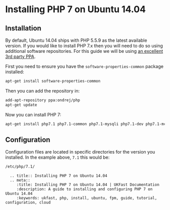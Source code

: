 # Installing PHP 7 on Ubuntu 14.04

## Installation

By default, Ubuntu 14.04 ships with PHP 5.5.9 as the latest available version. If you would like to install PHP 7.x then you will need to do so using additional software repositories. For this guide we will be using [an excellent 3rd party PPA](https://launchpad.net/~ondrej/+archive/ubuntu/php).

First you need to ensure you have the `software-properties-common` package installed:

```bash
apt-get install software-properties-common
```

Then you can add the repository in:

```bash
add-apt-repository ppa:ondrej/php
apt-get update
```

Now you can install PHP 7:

```bash
apt-get install php7.1 php7.1-common php7.1-mysqli php7.1-dev php7.1-mcrypt
```

## Configuration

Configuration files are located in specific directories for the version you installed. In the example above, `7.1` this would be:

```bash
/etc/php/7.1/
```

```eval_rst
  .. title:: Installing PHP 7 on Ubuntu 14.04
  .. meta::
     :title: Installing PHP 7 on Ubuntu 14.04 | UKFast Documentation
     :description: A guide to installing and configuring PHP 7 on Ubuntu 14.04
     :keywords: ukfast, php, install, ubuntu, fpm, guide, tutorial, configuration, cloud
```
